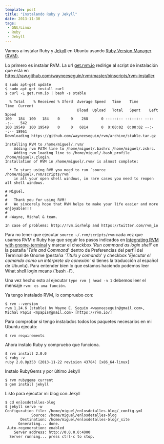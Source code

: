 ```yaml
---
template: post
title: "Instalando Ruby y Jekyll"
date: 2013-11-30
tags:
 - GNU/Linux
 - Ruby
 - Jekyll
---
```


Vamos a instalar Ruby y [Jekyll](http://jekyllrb.com/) en Ubuntu usando [Ruby Version Manager (RVM)](https://rvm.io/).

Lo primero es instalar RVM. La url [get.rvm.io](http://get.rvm.io) redirige al script de instalación que está en <https://raw.github.com/wayneeseguin/rvm/master/binscripts/rvm-installer>.

	$ sudo apt-get update
	$ sudo apt-get install curl
	$ curl -L get.rvm.io | bash -s stable

      % Total    % Received % Xferd  Average Speed   Time    Time           Time  Current
                                     Dload  Upload   Total   Spent    Left  Speed
    100   184  100   184    0     0    268      0 --:--:-- --:--:-- --:--:--   542
    100 19549  100 19549    0     0   6814      0  0:00:02  0:00:02 --:--:-- 18961
    Downloading https://github.com/wayneeseguin/rvm/archive/stable.tar.gz

    Installing RVM to /home/miguel/.rvm/
        Adding rvm PATH line to /home/miguel/.bashrc /home/miguel/.zshrc.
        Adding rvm loading line to /home/miguel/.bash_profile /home/miguel/.zlogin.
    Installation of RVM in /home/miguel/.rvm/ is almost complete:

      * To start using RVM you need to run `source /home/miguel/.rvm/scripts/rvm`
        in all your open shell windows, in rare cases you need to reopen all shell windows.

    # Miguel,
    #
    #   Thank you for using RVM!
    #   We sincerely hope that RVM helps to make your life easier and more enjoyable!!!
    #
    # ~Wayne, Michal & team.

    In case of problems: http://rvm.io/help and https://twitter.com/rvm_io


Para no tener que ejecutar `source ~/.rvm/scripts/rvm` cada vez que usamos RVM o Ruby hay que seguir los pasos indicados en [Integrating RVM with gnome-terminal](https://rvm.io/integration/gnome-terminal/) y marcar el checkbox '*Run command as login shell*' en la pestaña
'*Title and Command*' dentro de Preferencias del perfil del Terminal de Gnome (pestaña '*Título y comando*' y checkbox '*Ejecutar el comando como un intérprete de conexión*' si tienes la traducción al español de Ubuntu). Para entender bien lo que estamos haciendo podemos leer [What shell login means ('bash -l')](https://rvm.io/support/faq#what-shell-login-means-bash-l).

Una vez hecho esto al ejecutar `type rvm | head -n 1` debemos leer el mensaje `rvm: es una función`.

Ya tengo instalado RVM, lo compruebo con:

    $ rvm --version
    rvm 1.24.6 (stable) by Wayne E. Seguin <wayneeseguin@gmail.com>, Michal Papis <mpapis@gmail.com> [https://rvm.io/]

Para comprobar si tengo instalados todos los paquetes necesarios en mi Ubuntu ejecuto:

	$ rvm requirements

Ahora instalo Ruby y compruebo que funciona.

    $ rvm install 2.0.0
    $ ruby -v
    ruby 2.0.0p353 (2013-11-22 revision 43784) [x86_64-linux]

Instalo RubyGems y por último Jekyll

	$ rvm rubygems current
	$ gem install jekyll

Listo para ejecutar mi blog con Jekyll

    $ cd enlosdetalles-blog
    $ jekyll serve -w
    Configuration file: /home/miguel/enlosdetalles-blog/_config.yml
                Source: /home/miguel/enlosdetalles-blog
           Destination: /home/miguel/enlosdetalles-blog/_site
          Generating... done.
     Auto-regeneration: enabled
        Server address: http://0.0.0.0:4000
      Server running... press ctrl-c to stop.
